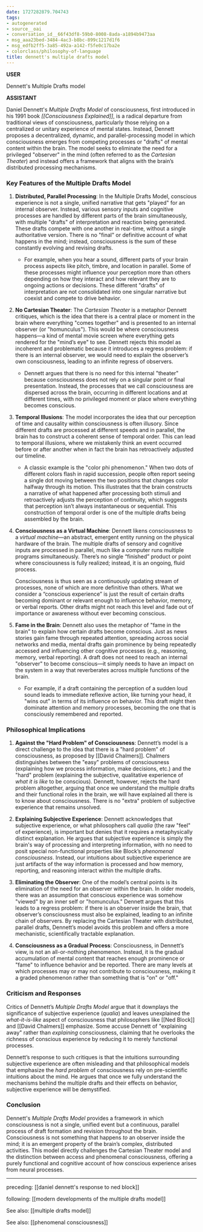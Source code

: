 ```yaml
---
date: 1727282879.704743
tags:
- autogenerated
- source__oai
- conversation_id__66f43df8-59b0-8008-8ada-a1894b9473aa
- msg_aaa23bed-3484-4ac3-b8bc-899c1217d1f6
- msg_edfb2ff5-3a85-492a-a142-f5fe0c17ba2e
- colorclass/philosophy-of-language
title: dennett's multiple drafts model
---
```


**USER**

Dennett's Multiple Drafts model


**ASSISTANT**

Daniel Dennett's *Multiple Drafts Model* of consciousness, first introduced in his 1991 book *[[Consciousness Explained]]*, is a radical departure from traditional views of consciousness, particularly those relying on a centralized or unitary experience of mental states. Instead, Dennett proposes a decentralized, dynamic, and parallel-processing model in which consciousness emerges from competing processes or "drafts" of mental content within the brain. The model seeks to eliminate the need for a privileged "observer" in the mind (often referred to as the *Cartesian Theater*) and instead offers a framework that aligns with the brain’s distributed processing mechanisms.

### Key Features of the Multiple Drafts Model

1. **Distributed, Parallel Processing**:
   In the Multiple Drafts Model, conscious experience is not a single, unified narrative that gets "played" for an internal observer. Instead, various sensory inputs and cognitive processes are handled by different parts of the brain simultaneously, with multiple "drafts" of interpretation and reaction being generated. These drafts compete with one another in real-time, without a single authoritative version. There is no "final" or definitive account of what happens in the mind; instead, consciousness is the sum of these constantly evolving and revising drafts.

   - For example, when you hear a sound, different parts of your brain process aspects like pitch, timbre, and location in parallel. Some of these processes might influence your perception more than others depending on how they interact and how relevant they are to ongoing actions or decisions. These different "drafts" of interpretation are not consolidated into one singular narrative but coexist and compete to drive behavior.

2. **No Cartesian Theater**:
   The *Cartesian Theater* is a metaphor Dennett critiques, which is the idea that there is a central place or moment in the brain where everything "comes together" and is presented to an internal observer (or "homunculus"). This would be where consciousness happens—a kind of mental movie screen where everything gets rendered for the "mind’s eye" to see. Dennett rejects this model as incoherent and problematic because it introduces a regress problem: if there is an internal observer, we would need to explain the observer’s own consciousness, leading to an infinite regress of observers.

   - Dennett argues that there is no need for this internal "theater" because consciousness does not rely on a singular point or final presentation. Instead, the processes that we call consciousness are dispersed across the brain, occurring in different locations and at different times, with no privileged moment or place where everything becomes conscious.

3. **Temporal Illusions**:
   The model incorporates the idea that our perception of time and causality within consciousness is often illusory. Since different drafts are processed at different speeds and in parallel, the brain has to construct a coherent sense of temporal order. This can lead to temporal illusions, where we mistakenly think an event occurred before or after another when in fact the brain has retroactively adjusted our timeline.

   - A classic example is the "color phi phenomenon." When two dots of different colors flash in rapid succession, people often report seeing a single dot moving between the two positions that changes color halfway through its motion. This illustrates that the brain constructs a narrative of what happened after processing both stimuli and retroactively adjusts the perception of continuity, which suggests that perception isn’t always instantaneous or sequential. This construction of temporal order is one of the multiple drafts being assembled by the brain.

4. **Consciousness as a Virtual Machine**:
   Dennett likens consciousness to a *virtual machine*—an abstract, emergent entity running on the physical hardware of the brain. The multiple drafts of sensory and cognitive inputs are processed in parallel, much like a computer runs multiple programs simultaneously. There’s no single “finished” product or point where consciousness is fully realized; instead, it is an ongoing, fluid process.

   Consciousness is thus seen as a continuously updating stream of processes, none of which are more definitive than others. What we consider a “conscious experience” is just the result of certain drafts becoming dominant or relevant enough to influence behavior, memory, or verbal reports. Other drafts might not reach this level and fade out of importance or awareness without ever becoming conscious.

5. **Fame in the Brain**: 
   Dennett also uses the metaphor of "fame in the brain" to explain how certain drafts become conscious. Just as news stories gain fame through repeated attention, spreading across social networks and media, mental drafts gain prominence by being repeatedly accessed and influencing other cognitive processes (e.g., reasoning, memory, verbal reporting). A draft does not need to reach an internal "observer" to become conscious—it simply needs to have an impact on the system in a way that reverberates across multiple functions of the brain.

   - For example, if a draft containing the perception of a sudden loud sound leads to immediate reflexive action, like turning your head, it "wins out" in terms of its influence on behavior. This draft might then dominate attention and memory processes, becoming the one that is consciously remembered and reported.

### Philosophical Implications

1. **Against the "Hard Problem" of Consciousness**:
   Dennett’s model is a direct challenge to the idea that there is a "hard problem" of consciousness, as proposed by [[David Chalmers]]. Chalmers distinguishes between the "easy" problems of consciousness (explaining how we process information, make decisions, etc.) and the "hard" problem (explaining the subjective, qualitative experience of *what it is like* to be conscious). Dennett, however, rejects the hard problem altogether, arguing that once we understand the multiple drafts and their functional roles in the brain, we will have explained all there is to know about consciousness. There is no "extra" problem of subjective experience that remains unsolved.

2. **Explaining Subjective Experience**:
   Dennett acknowledges that subjective experience, or what philosophers call *qualia* (the raw "feel" of experience), is important but denies that it requires a metaphysically distinct explanation. He argues that subjective experience is simply the brain's way of processing and interpreting information, with no need to posit special non-functional properties like Block’s *phenomenal consciousness*. Instead, our intuitions about subjective experience are just artifacts of the way information is processed and how memory, reporting, and reasoning interact within the multiple drafts.

3. **Eliminating the Observer**:
   One of the model’s central points is its elimination of the need for an observer within the brain. In older models, there was an assumption that conscious experience was somehow "viewed" by an inner self or "homunculus." Dennett argues that this leads to a regress problem: if there is an observer inside the brain, that observer’s consciousness must also be explained, leading to an infinite chain of observers. By replacing the Cartesian Theater with distributed, parallel drafts, Dennett’s model avoids this problem and offers a more mechanistic, scientifically tractable explanation.

4. **Consciousness as a Gradual Process**:
   Consciousness, in Dennett’s view, is not an all-or-nothing phenomenon. Instead, it is the gradual accumulation of mental content that reaches enough prominence or "fame" to influence behavior and be reported. There are many levels at which processes may or may not contribute to consciousness, making it a graded phenomenon rather than something that is "on" or "off."

### Criticism and Responses
Critics of Dennett’s *Multiple Drafts Model* argue that it downplays the significance of subjective experience (*qualia*) and leaves unexplained the *what-it-is-like* aspect of consciousness that philosophers like [[Ned Block]] and [[David Chalmers]] emphasize. Some accuse Dennett of "explaining away" rather than *explaining* consciousness, claiming that he overlooks the richness of conscious experience by reducing it to merely functional processes.

Dennett’s response to such critiques is that the intuitions surrounding subjective experience are often misleading and that philosophical models that emphasize the *hard problem* of consciousness rely on pre-scientific intuitions about the mind. He argues that once we fully understand the mechanisms behind the multiple drafts and their effects on behavior, subjective experience will be demystified.

### Conclusion
Dennett's *Multiple Drafts Model* provides a framework in which consciousness is not a single, unified event but a continuous, parallel process of draft formation and revision throughout the brain. Consciousness is not something that happens *to* an observer inside the mind; it is an emergent property of the brain’s complex, distributed activities. This model directly challenges the Cartesian Theater model and the distinction between access and phenomenal consciousness, offering a purely functional and cognitive account of how conscious experience arises from neural processes.


---

preceding: [[daniel dennett's response to ned block]]  


following: [[modern developments of the multiple drafts model]]

See also: [[multiple drafts model]]


See also: [[phenomenal consciousness]]